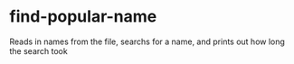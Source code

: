 # find-popular-name
Reads in names from the file, searchs for a name, and prints out how long the search took